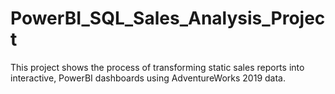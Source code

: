 # PowerBI_SQL_Sales_Analysis_Project
This project shows the process of transforming static sales reports into interactive, PowerBI dashboards using AdventureWorks 2019 data.
